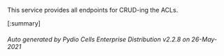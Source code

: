 






This service provides all endpoints for CRUD-ing the ACLs.

[:summary]

###### Auto generated by Pydio Cells Enterprise Distribution v2.2.8 on 26-May-2021
